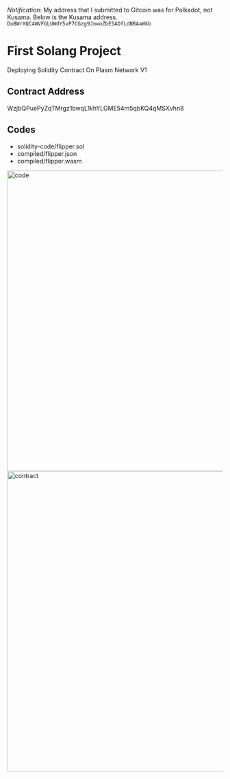 _Notification_: My address that I submitted to Gitcoin was for Polkadot, not Kusama. Below is the Kusama address.
`DuBWrXQC4WVFGLUWdY5vP7CGzg9JnwoZbE5ADfLdNBAaWkb`

# First Solang Project

Deploying Solidity Contract On Plasm Network V1

## Contract Address

WzjbQPuePyZqTMrgz1bwqL1khYLGME54m5qbKQ4qMSXvhn8

## Codes

- solidity-code/flipper.sol
- compiled/flipper.json
- compiled/flipper.wasm

<img width="700" alt="code" src="https://user-images.githubusercontent.com/10495516/96202207-94746100-0f99-11eb-943e-c23b7ff3390b.png">
<img width="700" alt="contract" src="https://user-images.githubusercontent.com/10495516/96202210-976f5180-0f99-11eb-8954-673cc17ff300.png">
